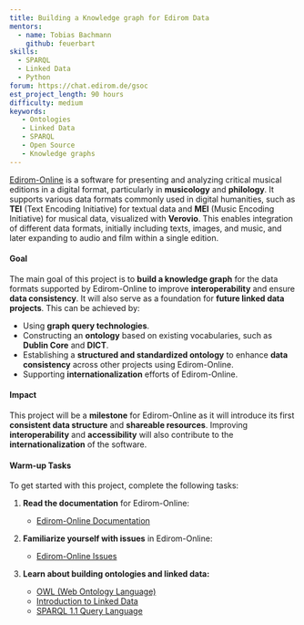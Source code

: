 ```yaml
---
title: Building a Knowledge graph for Edirom Data
mentors:
  - name: Tobias Bachmann
    github: feuerbart
skills: 
  - SPARQL
  - Linked Data
  - Python
forum: https://chat.edirom.de/gsoc
est_project_length: 90 hours
difficulty: medium
keywords:
   - Ontologies
   - Linked Data
   - SPARQL
   - Open Source
   - Knowledge graphs
---
```


[Edirom-Online](https://github.com/Edirom/Edirom-Online) is a software for presenting and analyzing critical musical editions in a digital format, particularly in **musicology** and **philology**. It supports various data formats commonly used in digital humanities, such as **TEI** (Text Encoding Initiative) for textual data and **MEI** (Music Encoding Initiative) for musical data, visualized with **Verovio**. This enables integration of different data formats, initially including texts, images, and music, and later expanding to audio and film within a single edition.

#### Goal
The main goal of this project is to **build a knowledge graph** for the data 
formats supported by Edirom-Online to improve **interoperability** and 
ensure **data consistency**. 
It will also serve as a foundation for **future linked data projects**. 
This can be achieved by:

- Using **graph query technologies**.
- Constructing an **ontology** based on existing vocabularies, such as **Dublin Core** and **DICT**.
- Establishing a **structured and standardized ontology** to enhance **data consistency** across other projects using Edirom-Online.
- Supporting **internationalization** efforts of Edirom-Online.

#### Impact
This project will be a **milestone** for Edirom-Online as it will introduce its first **consistent data structure** and **shareable resources**. Improving **interoperability** and **accessibility** will also contribute to the **internationalization** of the software.

#### Warm-up Tasks
To get started with this project, complete the following tasks:

1. **Read the documentation** for Edirom-Online:  
   - [Edirom-Online Documentation](https://github.com/Edirom/Edirom-Online/tree/develop/docs)

2. **Familiarize yourself with issues** in Edirom-Online:  
   - [Edirom-Online Issues](https://github.com/Edirom/Edirom-Online/issues)

3. **Learn about building ontologies and linked data:**  
   - [OWL (Web Ontology Language)](https://www.w3.org/OWL/)  
   - [Introduction to Linked Data](https://www.w3.org/wiki/LinkedData)  
   - [SPARQL 1.1 Query Language](https://www.w3.org/TR/sparql11-query/)  
